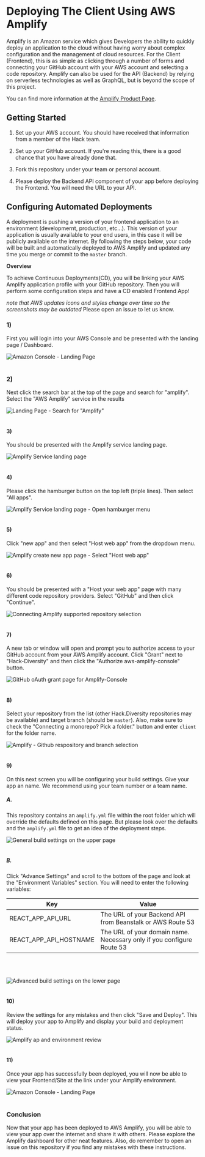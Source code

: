 # Deploying The Client Using AWS Amplify
Amplify is an Amazon service which gives Developers the ability to quickly deploy an application to the cloud without having worry about complex configuration and the management of cloud resources. For the Client (Frontend), this is as simple as clicking through a number of forms and connecting your GitHub account with your AWS account and selecting a code repository. Amplify can also be used for the API (Backend) by relying on serverless technologies as well as GraphQL, but is beyond the scope of this project. 

You can find more information at the [Amplify Product Page](https://aws.amazon.com/amplify/).

## Getting Started
1) Set up your AWS account. You should have received that information from a member of the Hack team.

2) Set up your GitHub account. If you're reading this, there is a good chance that you have already done that. 

3) Fork this repository under your team or personal account.

4) Please deploy the Backend API component of your app before deploying the Frontend. You will need the URL to your API.

## Configuring Automated Deployments
A deployment is pushing a version of your frontend application to an environment (developmernt, production, etc...). This version of your application is usually available to your end users, in this case it will be publicly available on the internet. 
By following the steps below, your code will be built and automatically deployed to AWS Amplify and updated any time you merge or commit to the `master` branch.

**Overview**

To achieve Continuous Deployments(CD), you will be linking your AWS Amplify application profile with your GitHub repository. Then you will perform some configuration steps and have a CD enabled Frontend App!



*note that AWS updates icons and styles change over time  so the screenshots may be outdated* Please open an issue to let us know.


### 1)
First you will login into your AWS Console and be presented with the landing page / Dashboard.


![Amazon Console - Landing Page](./images/1_Amplify_Docs.png)
<br>
<br>

### 2) 
Next click the search bar at the top of the page and search for "amplify". Select the "AWS Amplify" service in the results 

![Landing Page - Search for "Amplify"](./images/2_Amplify_Docs.png)
<br>
<br>

#### 3)
You should be presented with the Amplify service landing page.


![Amplify Service landing page](./images/3_Amplify_Docs.png)
<br>
<br>

#### 4)
Please click the hamburger button on the top left (triple lines). Then select "All apps".


![Amplify Service landing page - Open hamburger menu](./images/4_Amplify_Docs.png)
<br>
<br>


#### 5)
Click "new app" and then select "Host web app" from the dropdown menu.

![Amplify create new app page - Select "Host web app"](./images/5_Amplify_Docs.png)
<br>
<br>


#### 6)
You should be presented with a "Host your web app" page with many different code repository providers. Select "GitHub" and then click "Continue".

![Connecting Amplify supported repository selection](./images/6_Amplify_Docs.png)
<br>
<br>


#### 7)
A new tab or window will open and prompt you to authorize access to your GitHub account from your AWS Amplify account. Click "Grant" next to "Hack-Diversity" and then click the "Authorize aws-amplify-console" button.


![GitHub oAuth grant page for Amplify-Console](./images/7_Amplify_Docs.png)
<br>
<br>


#### 8) 
Select your repository from the list (other Hack.Diversity repositories may be available) and target branch (should be `master`). Also, make sure to check the "Connecting a monorepo? Pick a folder." button and enter `client` for the folder name.


![Amplify - Github respository and branch selection](./images/8_Amplify_Docs.png)
<br>
<br>


#### 9)
On this next screen you will be configuring your build settings. 
Give your app an name. We recommend using your team number or a team name.
##### A.
This repository contains an `amplify.yml` file within the root folder which will override the defaults defined on this page. But please look over the defaults and the `amplify.yml` file to get an idea of the deployment steps.


![General build settings on the upper page](./images/9_A_Amplify_Docs.png)
<br>
<br>


##### B.
Click "Advance Settings" and scroll to the bottom of the page and look at the "Environment Variables" section. You will need to enter the following variables:

| Key | Value |
|---|---|
| REACT_APP_API_URL | The URL of your Backend API from Beanstalk or AWS Route 53 |
|  REACT_APP_API_HOSTNAME | The URL of your domain name. Necessary only if you configure Route 53 | 
<br>
<br>

![Advanced build settings on the lower page](./images/9_B_Amplify_Docs.png)
<br>
<br>


#### 10)
Review the settings for any mistakes and then click "Save and Deploy". This will deploy your app to Amplify and display your build and deployment status.


![Amplify ap and environment review](./images/10_Amplify_Docs.png)
<br>
<br>

#### 11)
Once your app has successfully been deployed, you will now be able to view your Frontend/Site at the link under your Amplify environment. 


![Amazon Console - Landing Page](./images/11_Amplify_Docs.png)
<br>
<br>

### Conclusion
Now that your app has been deployed to AWS Amplify, you will be able to view your app over the internet and share it with others. Please explore the Amplify dashboard for other neat features. Also, do remember to open an issue on this repository if you find any mistakes with these instructions.
